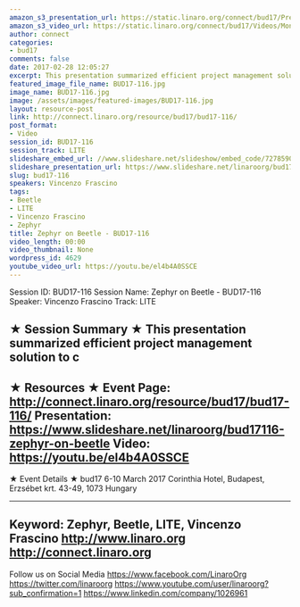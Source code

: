 ```yaml
---
amazon_s3_presentation_url: https://static.linaro.org/connect/bud17/Presentations/BUD17-116-Zephyr-on-Beetle.pdf
amazon_s3_video_url: https://static.linaro.org/connect/bud17/Videos/Monday/BUD17-116%20Zephyr%20on%20Beetle.mp4
author: connect
categories:
- bud17
comments: false
date: 2017-02-28 12:05:27
excerpt: This presentation summarized efficient project management solution to c
featured_image_file_name: BUD17-116.jpg
image_name: BUD17-116.jpg
image: /assets/images/featured-images/BUD17-116.jpg
layout: resource-post
link: http://connect.linaro.org/resource/bud17/bud17-116/
post_format:
- Video
session_id: BUD17-116
session_track: LITE
slideshare_embed_url: //www.slideshare.net/slideshow/embed_code/72785902
slideshare_presentation_url: https://www.slideshare.net/linaroorg/bud17116-zephyr-on-beetle
slug: bud17-116
speakers: Vincenzo Frascino
tags:
- Beetle
- LITE
- Vincenzo Frascino
- Zephyr
title: Zephyr on Beetle - BUD17-116
video_length: 00:00
video_thumbnail: None
wordpress_id: 4629
youtube_video_url: https://youtu.be/el4b4A0SSCE
---
```


Session ID: BUD17-116
Session Name: Zephyr on Beetle - BUD17-116
Speaker: Vincenzo Frascino
Track: LITE


★ Session Summary ★
This presentation summarized efficient project management solution to c
---------------------------------------------------
★ Resources ★
Event Page: http://connect.linaro.org/resource/bud17/bud17-116/
Presentation: https://www.slideshare.net/linaroorg/bud17116-zephyr-on-beetle
Video: https://youtu.be/el4b4A0SSCE
---------------------------------------------------

★ Event Details ★
bud17
6-10 March 2017
Corinthia Hotel, Budapest,
Erzsébet krt. 43-49,
1073 Hungary

---------------------------------------------------
Keyword: Zephyr, Beetle, LITE, Vincenzo Frascino
http://www.linaro.org
http://connect.linaro.org
---------------------------------------------------
Follow us on Social Media
https://www.facebook.com/LinaroOrg
https://twitter.com/linaroorg
https://www.youtube.com/user/linaroorg?sub_confirmation=1
https://www.linkedin.com/company/1026961
